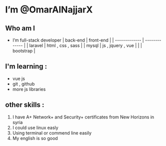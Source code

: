 # I’m @OmarAlNajjarX

## Who am I
- I’m full-stack developer 
	| back-end  		| front-end				  |
	| ------------- | -------------			|
	| laravel				| html , css , sass |
	| mysql  				| js , jquery , vue |
	|   				 		| bootstrap					|

## I'm learning :
- 	vue js 
- 	git , github
- 	more js libraries

## other skills :
1. I have A+ Network+ and Security+ certificates from New Horizons in syria 
2. I could use linux easly 
3. Using terminal or commend line easily 
4. My english is so good

